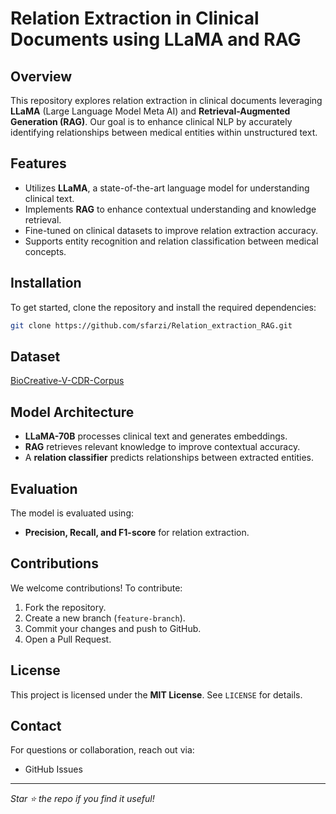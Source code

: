 # Relation Extraction in Clinical Documents using LLaMA and RAG

## Overview
This repository explores relation extraction in clinical documents leveraging **LLaMA** (Large Language Model Meta AI) and **Retrieval-Augmented Generation (RAG)**. Our goal is to enhance clinical NLP by accurately identifying relationships between medical entities within unstructured text.

## Features
- Utilizes **LLaMA**, a state-of-the-art language model for understanding clinical text.
- Implements **RAG** to enhance contextual understanding and knowledge retrieval.
- Fine-tuned on clinical datasets to improve relation extraction accuracy.
- Supports entity recognition and relation classification between medical concepts.

## Installation
To get started, clone the repository and install the required dependencies:

```bash
git clone https://github.com/sfarzi/Relation_extraction_RAG.git
```

## Dataset
[BioCreative-V-CDR-Corpus](https://github.com/JHnlp/BioCreative-V-CDR-Corpus)

## Model Architecture
- **LLaMA-70B** processes clinical text and generates embeddings. 
- **RAG** retrieves relevant knowledge to improve contextual accuracy.
- A **relation classifier** predicts relationships between extracted entities.

## Evaluation
The model is evaluated using:
- **Precision, Recall, and F1-score** for relation extraction.

## Contributions
We welcome contributions! To contribute:
1. Fork the repository.
2. Create a new branch (`feature-branch`).
3. Commit your changes and push to GitHub.
4. Open a Pull Request.

## License
This project is licensed under the **MIT License**. See `LICENSE` for details.

## Contact
For questions or collaboration, reach out via:
- GitHub Issues

---
*Star ⭐ the repo if you find it useful!*

